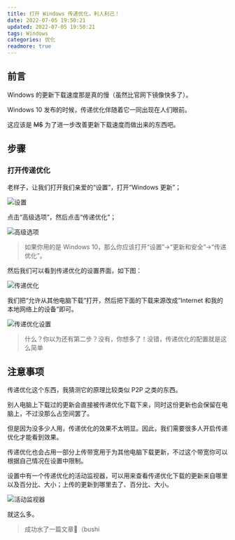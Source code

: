 ```yaml
---
title: 打开 Windows 传递优化，利人利己！
date: 2022-07-05 19:50:21
updated: 2022-07-05 19:50:21
tags: Windows
categories: 优化
readmore: true
---
```

## 前言

Windows 的更新下载速度那是真的慢（虽然比官网下镜像快多了）。

Windows 10 发布的时候，传递优化伴随着它一同出现在人们眼前。

这应该是 ~~M$~~ 为了进一步改善更新下载速度而做出来的东西吧。

<!-- more -->

## 步骤

### 打开传递优化

老样子，让我们打开我们亲爱的“设置”，打开“Windows 更新”；

![设置](https://s2.loli.net/2022/07/05/kW68EGLjCT29tio.png)

点击“高级选项”，然后点击“传递优化”；

![高级选项](https://s2.loli.net/2022/07/05/jF1i3GXJcgstSrb.png)

> 如果你用的是 Windows 10，那么你应该打开“设置”->“更新和安全”->“传递优化”。

然后我们可以看到传递优化的设置界面，如下图：

![传递优化](https://s2.loli.net/2022/07/05/BqeE1HvJS4PmnG5.png)

我们把“允许从其他电脑下载”打开，然后把下面的下载来源改成“Internet 和我的本地网络上的设备”即可。

![传递优化设置](https://s2.loli.net/2022/07/05/gJ2EYePWnbdxMTc.png)

<div class="success">

> 什么？你以为还有第二步？没有，你想多了！没错，传递优化的配置就是这么简单

</div>

## 注意事项

传递优化这个东西，我猜测它的原理比较类似 P2P 之类的东西。

别人电脑上下载过的更新会直接被传递优化下载下来，同时这份更新也会保留在电脑上，不过没那么占空间罢了。

但是因为没多少人用，传递优化的效果不太明显。因此，我们需要很多人开启传递优化才能看到效果。

传递优化也会占用一部分上传带宽用于为其他电脑下载更新，不过这个带宽你可以根据自己情况在设置中限制。

设置中有一个传递优化的活动监视器，可以用来查看传递优化下载的更新来自哪里以及百分比、大小；上传的更新到哪里去了、百分比、大小。

![活动监视器](https://s2.loli.net/2022/07/05/X5GITMi8qQrsPL2.png)

就这么多。

> 成功水了一篇文章🤣（bushi
